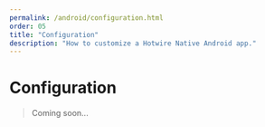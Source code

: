 ```yaml
---
permalink: /android/configuration.html
order: 05
title: "Configuration"
description: "How to customize a Hotwire Native Android app."
---
```


# Configuration

> Coming soon...
